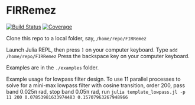 # FIRRemez

[![Build Status](https://github.com/RCCWang/FIRRemez.jl/workflows/CI/badge.svg)](https://github.com/RCCWang/FIRRemez.jl/actions)
[![Coverage](https://codecov.io/gh/RCCWang/FIRRemez.jl/branch/master/graph/badge.svg)](https://codecov.io/gh/RCCWang/FIRRemez.jl)

Clone this repo to a local folder, say, `/home/repo/FIRRemez`

Launch Julia REPL, then press `]` on your computer keyboard.
Type `add /home/repo/FIRRemez`
Press the backspace key on your computer keyboard.

Examples are in the `./examples` folder.

Example usage for lowpass filter design.
To use 11 parallel processes to solve for a mini-max lowpass filter with cosine transition, order 200, pass band 0.025π rad, stop band 0.05π rad, run `julia template_lowpass.jl -p 11 200 0.07853981633974483 0.15707963267948966`
